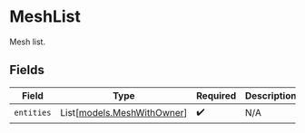 # MeshList

Mesh list.


## Fields

| Field                                                    | Type                                                     | Required                                                 | Description                                              |
| -------------------------------------------------------- | -------------------------------------------------------- | -------------------------------------------------------- | -------------------------------------------------------- |
| `entities`                                               | List[[models.MeshWithOwner](../models/meshwithowner.md)] | :heavy_check_mark:                                       | N/A                                                      |